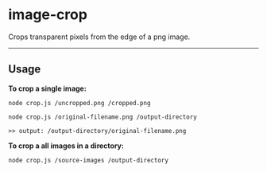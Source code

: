 # image-crop
Crops transparent pixels from the edge of a png image.

______________________

## Usage

**To crop a single image:**

```shell
node crop.js /uncropped.png /cropped.png
```
```shell
node crop.js /original-filename.png /output-directory

>> output: /output-directory/original-filename.png

```


**To crop a all images in a directory:**
```shell
node crop.js /source-images /output-directory
```
